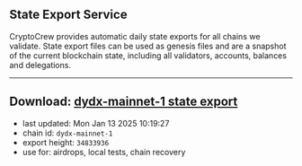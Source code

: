 ## State Export Service
CryptoCrew provides automatic daily state exports for all chains we validate. State export files can be used as genesis files and are a snapshot of the current blockchain state, including all validators, accounts, balances and delegations.

---
**Download: [dydx-mainnet-1 state export](https://dl-tyo.ccvalidators.com/SERVICE/dydx/dydx-mainnet-1_export_34833936.json)**
---

- last updated: Mon Jan 13 2025 10:19:27
- chain id: `dydx-mainnet-1`
- export height: `34833936`
- use for: airdrops, local tests, chain recovery
